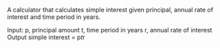 A calculator that calculates simple interest given principal, annual rate of interest and time period in years.
   
Input:
  p, principal amount
  t, time period in years
  r, annual rate of interest
Output
  simple interest = p*t*r
